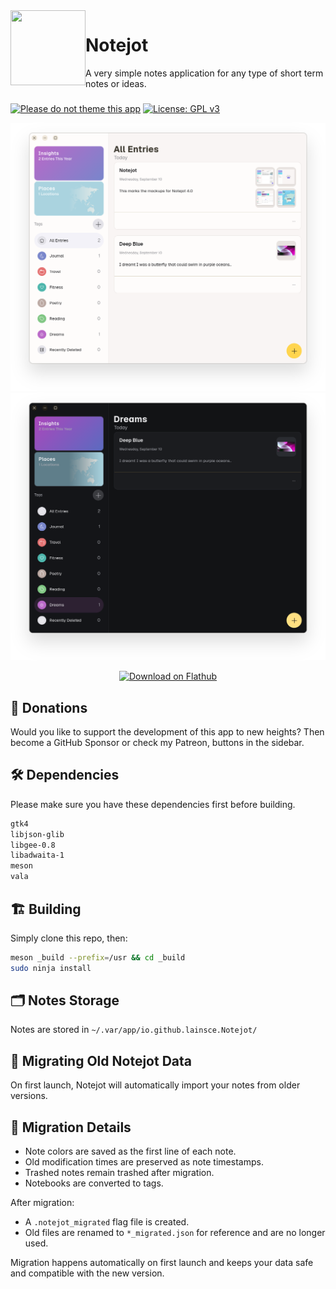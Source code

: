 <img align="left" style="vertical-align: middle" width="120" height="120" src="data/icon.png">

# Notejot

A very simple notes application for any type of short term notes or ideas.

###

[![Please do not theme this app](https://stopthemingmy.app/badge.svg)](https://stopthemingmy.app)
[![License: GPL v3](https://img.shields.io/badge/License-GPL%20v3-blue.svg)](http://www.gnu.org/licenses/gpl-3.0)

![Light screenshot](data/shot.png#gh-light-mode-only)
![Dark screenshot](data/shot-dark.png#gh-dark-mode-only)

<p align="center"><a href='https://flathub.org/apps/details/io.github.lainsce.Notejot'><img width='240' alt='Download on Flathub' src='https://flathub.org/assets/badges/flathub-badge-en.png'/></a></p>

## 💝 Donations 

Would you like to support the development of this app to new heights?
Then become a GitHub Sponsor or check my Patreon, buttons in the sidebar.

## 🛠️ Dependencies

Please make sure you have these dependencies first before building.

```bash
gtk4
libjson-glib
libgee-0.8
libadwaita-1
meson
vala
```

## 🏗️ Building

Simply clone this repo, then:

```bash
meson _build --prefix=/usr && cd _build
sudo ninja install
```

## 🗂️ Notes Storage

Notes are stored in `~/.var/app/io.github.lainsce.Notejot/`

## 🔄 Migrating Old Notejot Data

On first launch, Notejot will automatically import your notes from older versions.

## 🔄 Migration Details

- Note colors are saved as the first line of each note.
- Old modification times are preserved as note timestamps.
- Trashed notes remain trashed after migration.
- Notebooks are converted to tags.

After migration:

- A `.notejot_migrated` flag file is created.
- Old files are renamed to `*_migrated.json` for reference and are no longer used.

Migration happens automatically on first launch and keeps your data safe and compatible with the new version.